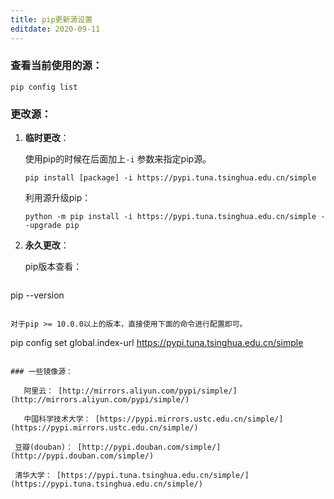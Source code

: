 ```yaml
---
title: pip更新源设置
editdate: 2020-09-11
---
```


### 查看当前使用的源：

```
pip config list
```

### 更改源：

1. **临时更改**：

   使用pip的时候在后面加上`-i` 参数来指定pip源。

   ```
   pip install [package] -i https://pypi.tuna.tsinghua.edu.cn/simple
   ```

   利用源升级pip：

   ```
   python -m pip install -i https://pypi.tuna.tsinghua.edu.cn/simple --upgrade pip
   ```

2. **永久更改**：

   pip版本查看：

   ```
pip --version
   ```
   
   对于pip >= 10.0.0以上的版本，直接使用下面的命令进行配置即可。

   ```
pip config set global.index-url https://pypi.tuna.tsinghua.edu.cn/simple
   ```

### 一些镜像源：

​	阿里云： [http://mirrors.aliyun.com/pypi/simple/](http://mirrors.aliyun.com/pypi/simple/)

​	中国科学技术大学： [https://pypi.mirrors.ustc.edu.cn/simple/](https://pypi.mirrors.ustc.edu.cn/simple/)

 豆瓣(douban)： [http://pypi.douban.com/simple/](http://pypi.douban.com/simple/)

 清华大学： [https://pypi.tuna.tsinghua.edu.cn/simple/](https://pypi.tuna.tsinghua.edu.cn/simple/)

